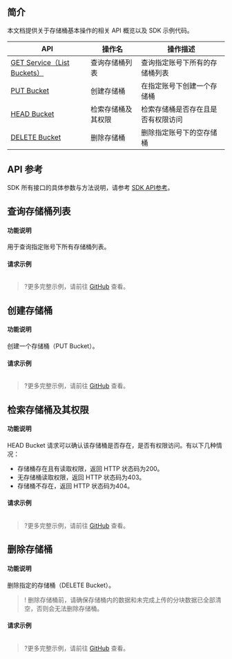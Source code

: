 ## 简介

本文档提供关于存储桶基本操作的相关 API 概览以及 SDK 示例代码。


| API                                                          | 操作名             | 操作描述                           |
| ------------------------------------------------------------ | ------------------ | ---------------------------------- |
| [GET Service（List Buckets）](https://cloud.tencent.com/document/product/436/8291) | 查询存储桶列表     | 查询指定账号下所有的存储桶列表     |
| [PUT Bucket](https://cloud.tencent.com/document/product/436/7738) | 创建存储桶         | 在指定账号下创建一个存储桶         |
| [HEAD Bucket](https://cloud.tencent.com/document/product/436/7735) | 检索存储桶及其权限 | 检索存储桶是否存在且是否有权限访问 |
| [DELETE Bucket](https://cloud.tencent.com/document/product/436/7732) | 删除存储桶         | 删除指定账号下的空存储桶           |

## API 参考

SDK 所有接口的具体参数与方法说明，请参考 [SDK API参考](cssg://api-doc)。

## 查询存储桶列表

#### 功能说明

用于查询指定账号下所有存储桶列表。

#### 请求示例

[//]: # (.cssg-snippet-get-service)
```
```

>?更多完整示例，请前往 [GitHub](cssg://code-example/get-service) 查看。

## 创建存储桶

#### 功能说明

创建一个存储桶（PUT Bucket）。

#### 请求示例

[//]: # (.cssg-snippet-put-bucket)
```
```

>?更多完整示例，请前往 [GitHub](cssg://code-example/put-bucket) 查看。

## 检索存储桶及其权限

#### 功能说明

HEAD Bucket 请求可以确认该存储桶是否存在，是否有权限访问。有以下几种情况：

- 存储桶存在且有读取权限，返回 HTTP 状态码为200。
- 无存储桶读取权限，返回 HTTP 状态码为403。
- 存储桶不存在，返回 HTTP 状态码为404。

#### 请求示例

[//]: # (.cssg-snippet-head-bucket)
```
```

>?更多完整示例，请前往 [GitHub](cssg://code-example/head-bucket) 查看。


## 删除存储桶

#### 功能说明

删除指定的存储桶（DELETE Bucket）。

>! 删除存储桶前，请确保存储桶内的数据和未完成上传的分块数据已全部清空，否则会无法删除存储桶。

#### 请求示例

[//]: # (.cssg-snippet-delete-bucket)
```
```

>?更多完整示例，请前往 [GitHub](cssg://code-example/delete-bucket) 查看。

